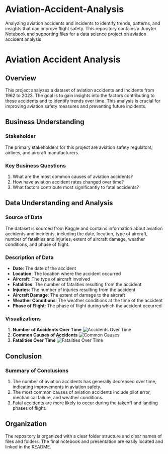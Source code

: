 # Aviation-Accident-Analysis
Analyzing aviation accidents and incidents to identify trends, patterns, and insights that can improve flight safety. This repository contains a Jupyter Notebook and supporting files for a data science project on aviation accident analysis

# Aviation Accident Analysis

## Overview
This project analyzes a dataset of aviation accidents and incidents from 1962 to 2023. The goal is to gain insights into the factors contributing to these accidents and to identify trends over time. This analysis is crucial for improving aviation safety measures and preventing future incidents.

## Business Understanding
### Stakeholder
The primary stakeholders for this project are aviation safety regulators, airlines, and aircraft manufacturers. 

### Key Business Questions
1. What are the most common causes of aviation accidents?
2. How have aviation accident rates changed over time?
3. What factors contribute most significantly to fatal accidents?

## Data Understanding and Analysis
### Source of Data
The dataset is sourced from Kaggle and contains information about aviation accidents and incidents, including the date, location, type of aircraft, number of fatalities and injuries, extent of aircraft damage, weather conditions, and phase of flight.

### Description of Data
- **Date**: The date of the accident
- **Location**: The location where the accident occurred
- **Aircraft**: The type of aircraft involved
- **Fatalities**: The number of fatalities resulting from the accident
- **Injuries**: The number of injuries resulting from the accident
- **Aircraft Damage**: The extent of damage to the aircraft
- **Weather Conditions**: The weather conditions at the time of the accident
- **Phase of Flight**: The phase of flight during which the accident occurred

### Visualizations
1. **Number of Accidents Over Time**
    ![Accidents Over Time](path/to/accidents_over_time.png)
2. **Common Causes of Accidents**
    ![Common Causes](path/to/common_causes.png)
3. **Fatalities Over Time**
    ![Fatalities Over Time](path/to/fatalities_over_time.png)

## Conclusion
### Summary of Conclusions
1. The number of aviation accidents has generally decreased over time, indicating improvements in aviation safety.
2. The most common causes of aviation accidents include pilot error, mechanical failure, and weather conditions.
3. Fatal accidents are more likely to occur during the takeoff and landing phases of flight.


## Organization
The repository is organized with a clear folder structure and clear names of files and folders. The final notebook and presentation are easily located and linked in the README.
